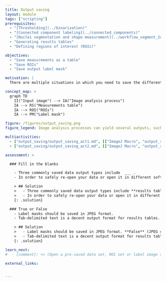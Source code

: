 ```yaml
---
title: Output saving
layout: module
tags: ["scripting"]
prerequisites:
  - "[Thresholding](../binarization)"
  - "[Connected component labeling](../connected_components)"
  - "[Nuclei segmentation and shape measurement](../workflow_segment_2d_nuclei_measure_shape)"
  - "Generating results tables"
  - "Defining regions of interest (ROIs)"

objectives:
  - "Save measurements as a table"
  - "Save ROIs"
  - "Save output label mask"

motivation: |
  There are multiple situations in which you need to save the different types of output you can generate with your image analysis pipelines. For example, you may want to save your results as measurement tables for further analysis in other software (e.g. RStudio, MS EXCEL, ..). It can also be important to save the regions of interest (ROIs) that were used for particular measurements, so that you can look back at them for reference, or to use them for visualization purposes. In addition to ROIs, images can be saved as label masks to store the information on different regions. Finally, you may also want to save your entire script containing particular settings or parameters that you used, so that you can re-run the analysis with the exact same settings or compare it with the results obtained using different settings.

concept_map: >
  graph TD
    II("Input image") --> IA("Image analysis process")
    IA --> RS("Measurements table")
    IA --> ROI("ROIs")
    IA --> PM("Label mask")

figure: /figures/output_saving.png
figure_legend: Image analysis processes can yield several outputs, such as a) label masks, b) measurement tables, or c) regions of interest (ROIs), which may include different types, such as polygon outlines, lines or points.

multiactivities:
  - ["output_saving/output_saving_act1.md", [["ImageJ Macro", "output_saving/output_saving_act1_imagej-macro.md", "markdown"], ['ImageJ Jython', output_saving/output_saving_act1_imagej-jython.md]]]
  - ["output_saving/output_saving_act2.md", [["ImageJ Macro", "output_saving/output_saving_act2_imagej-macro.ijm"], ['ImageJ Jython', output_saving/output_saving_act2_imagej-jython.py]]]

assessment: >

  ### Fill in the blanks

    - Three commonly saved data output types include  ___ .
    - In order to safely re-open your data or open it in different software, you need to save in an ____ file format.

    > ## Solution
    >   - Three commonly saved data output types include **results tables, ROI sets, and label masks**.
    >   - In order to safely re-open your data or open it in different software, you need to save in an **interoperable** file format.
    {: .solution}

  ### True or False
    - Label masks should be saved in JPEG format.
    - Tab-delimited text is a decent output format for results tables.

    > ## Solution
    >   - Label masks should be saved in JPEG format. **False** (JPEG compression results in loss of the unique label values in the image)
    >   - Tab-delimited text is a decent output format for results tables. **True** (this is generally more stable in other software than for example comma-delimited data)
    {: .solution}

learn_next:
#  - [comment]: <> (Open a pre-saved data set, ROI set or label image and try to modify it)

external_links:


---
```

